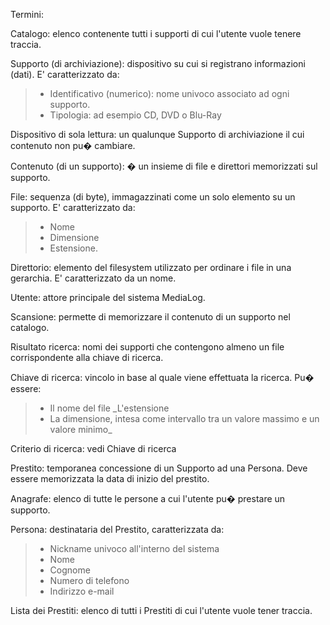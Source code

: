 Termini:

Catalogo: elenco contenente tutti i supporti di cui l'utente vuole tenere traccia.

Supporto (di archiviazione): dispositivo su cui si registrano informazioni (dati). E' caratterizzato da:
> - Identificativo (numerico): nome univoco associato ad ogni supporto.
> - Tipologia: ad esempio CD, DVD o Blu-Ray

Dispositivo di sola lettura: un qualunque Supporto di archiviazione il cui contenuto non pu� cambiare.

Contenuto (di un supporto): � un insieme di file e direttori memorizzati sul supporto.

File:  sequenza (di byte), immagazzinati come un solo elemento su un supporto. E' caratterizzato da:
> - Nome
> - Dimensione
> - Estensione.

Direttorio: elemento del filesystem utilizzato per ordinare i file in una gerarchia. E' caratterizzato da un nome.

Utente: attore principale del sistema MediaLog.

Scansione: permette di memorizzare il contenuto di un supporto nel catalogo.

Risultato ricerca: nomi dei supporti che contengono almeno un file corrispondente alla chiave di ricerca.

Chiave di ricerca: vincolo in base al quale viene effettuata la ricerca. Pu� essere:
> - Il nome del file
> _L'estensione
> - La dimensione, intesa come intervallo tra un valore massimo e un valore minimo_

Criterio di ricerca: vedi Chiave di ricerca

Prestito: temporanea concessione di un Supporto ad una Persona. Deve essere memorizzata la  data di inizio del prestito.

Anagrafe: elenco di tutte le persone a cui l'utente pu� prestare un supporto.

Persona: destinataria del Prestito, caratterizzata da:
> - Nickname univoco all'interno del sistema
> - Nome
> - Cognome
> - Numero di telefono
> - Indirizzo e-mail

Lista dei Prestiti: elenco di tutti i Prestiti di cui l'utente vuole tener traccia.